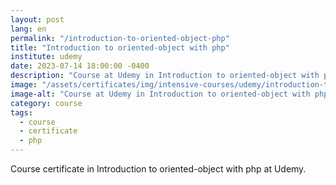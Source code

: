 ```yaml
---
layout: post
lang: en
permalink: "/introduction-to-oriented-object-php"
title: "Introduction to oriented-object with php"
institute: udemy
date: 2023-07-14 18:00:00 -0400
description: "Course at Udemy in Introduction to oriented-object with php."
image: "/assets/certificates/img/intensive-courses/udemy/introduction-to-oriented-object-php.jpg"
image-alt: "Course at Udemy in Introduction to oriented-object with php certificate."
category: course
tags:
  - course
  - certificate
  - php
---
```


Course certificate in Introduction to oriented-object with php at Udemy.
